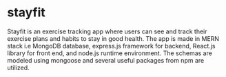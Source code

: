 # stayfit
Stayfit is an exercise tracking app where users can see and track their exercise plans and habits to stay in good health. 
The app is made in MERN stack i.e MongoDB database, express.js framework for backend, React.js library for front end, and node.js runtime environment. 
The schemas are modeled using mongoose and several useful packages from npm are utilized.
